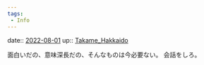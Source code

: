 ```yaml
---
tags:
 - Info
---
```


date:: [2022-08-01](Daily_Note/2022-08-01.md)
up:: [Takame_Hakkaido](../Bar/Novel/Nacaria/Takame_Hakkaido.md)

面白いだの、意味深長だの、そんなものは今必要ない。
会話をしろ。